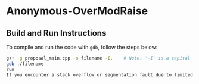 # Anonymous-OverModRaise

## Build and Run Instructions

To compile and run the code with `gdb`, follow the steps below:

```bash
g++ -g proposal_main.cpp -o filename -I.    # Note: '-I' is a capital 'i', not a lowercase 'L'
gdb ./filename
run
If you encounter a stack overflow or segmentation fault due to limited stack size, set the stack size to unlimited using:



